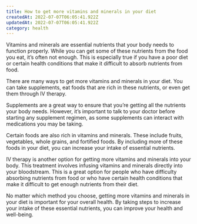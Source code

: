 ```yaml
---
title: How to get more vitamins and minerals in your diet
createdAt: 2022-07-07T06:05:41.922Z
updatedAt: 2022-07-07T06:05:41.922Z
category: health
---
```


Vitamins and minerals are essential nutrients that your body needs to function properly. While you can get some of these nutrients from the food you eat, it’s often not enough. This is especially true if you have a poor diet or certain health conditions that make it difficult to absorb nutrients from food.

There are many ways to get more vitamins and minerals in your diet. You can take supplements, eat foods that are rich in these nutrients, or even get them through IV therapy.

Supplements are a great way to ensure that you’re getting all the nutrients your body needs. However, it’s important to talk to your doctor before starting any supplement regimen, as some supplements can interact with medications you may be taking.

Certain foods are also rich in vitamins and minerals. These include fruits, vegetables, whole grains, and fortified foods. By including more of these foods in your diet, you can increase your intake of essential nutrients.

IV therapy is another option for getting more vitamins and minerals into your body. This treatment involves infusing vitamins and minerals directly into your bloodstream. This is a great option for people who have difficulty absorbing nutrients from food or who have certain health conditions that make it difficult to get enough nutrients from their diet.

No matter which method you choose, getting more vitamins and minerals in your diet is important for your overall health. By taking steps to increase your intake of these essential nutrients, you can improve your health and well-being.
